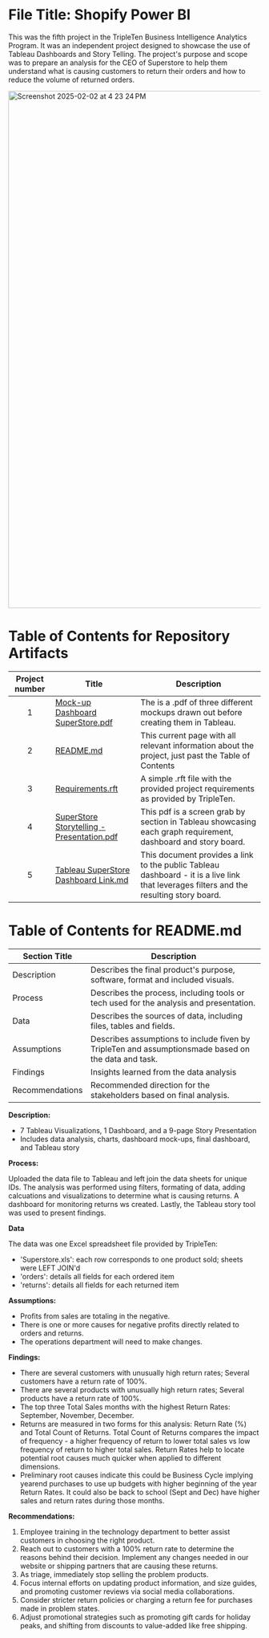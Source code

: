 # File Title: Shopify Power BI

This was the fifth project in the TripleTen Business Intelligence Analytics Program. It was an independent project designed to showcase the use of Tableau Dashboards and Story Telling. The project's purpose and scope was to prepare an analysis for the CEO of Superstore to help them understand what is causing customers to return their orders and how to reduce the volume of returned orders.

<img width="1031" alt="Screenshot 2025-02-02 at 4 23 24 PM" src="https://github.com/user-attachments/assets/70983a72-49f2-429c-8e71-c2ef6c404317" />


# Table of Contents for Repository Artifacts

| Project number | Title | Description |
| :-----------: | ----------- |----------- |
| 1 | [Mock-up Dashboard SuperStore.pdf](https://github.com/zmite2000/Early-Data-Projects-TripleTen/blob/main/SuperStore%20Returns/Mock-up%20Dashboard%20SuperStore.pdf) | The is a .pdf of three different mockups drawn out before creating them in Tableau. |
| 2 | [README.md](https://github.com/zmite2000/Early-Data-Projects-TripleTen/blob/main/SuperStore%20Returns/README.md) | This current page with all relevant information about the project, just past the Table of Contents |
| 3 | [Requirements.rft](https://github.com/zmite2000/Early-Data-Projects-TripleTen/blob/main/SuperStore%20Returns/Requirements.rtf) | A simple .rft file with the provided project requirements as provided by TripleTen. |
| 4 | [SuperStore Storytelling - Presentation.pdf](https://github.com/zmite2000/Early-Data-Projects-TripleTen/blob/main/SuperStore%20Returns/SuperStore%20Storytelling%20-%20Presentation.pdf) | This pdf is a screen grab by section in Tableau showcasing each graph requirement, dashboard and story board. |
| 5 | [Tableau SuperStore Dashboard Link.md](https://github.com/zmite2000/Early-Data-Projects-TripleTen/blob/main/SuperStore%20Returns/Tableau%20SuperStore%20Dashboard.md) | This document provides a link to the public Tableau dashboard - it is a live link that leverages filters and the resulting story board. |



# Table of Contents for README.md

| Section Title | Description |
| ------------- | ----------- |
| Description | Describes the final product's purpose, software, format and included visuals. |
| Process | Describes the process, including tools or tech used for the analysis and presentation. |
| Data | Describes the sources of data, including files, tables and fields. |
| Assumptions | Describes assumptions to include fiven by TripleTen and assumptionsmade based on the data and task. |
| Findings | Insights learned from the data analysis |
| Recommendations | Recommended direction for the stakeholders based on final analysis. |




**Description:**

- 7 Tableau Visualizations, 1 Dashboard, and a 9-page Story Presentation
- Includes data analysis, charts, dashboard mock-ups, final dashboard, and Tableau story

**Process:**

Uploaded the data file to Tableau and left join the data sheets for unique IDs. The analysis was performed using filters, formating of data, adding calcuations and visualizations to determine what is causing returns. A dashboard for monitoring returns ws created. Lastly, the Tableau story tool was used to present findings.

**Data**

The data was one Excel spreadsheet file provided by TripleTen:

- 'Superstore.xls': each row corresponds to one product sold; sheets were LEFT JOIN'd
- 'orders': details all fields for each ordered item
- 'returns': details all fields for each returned item

**Assumptions:**

- Profits from sales are totaling in the negative.
- There is one or more causes for negative profits directly related to orders and returns.
- The operations department will need to make changes.

**Findings:**

- There are several customers with unusually high return rates; Several customers have a return rate of 100%.
- There are several products with unusually high return rates; Several products have a return rate of 100%.
- The top three Total Sales months with the highest Return Rates: September, November, December.
- Returns are measured in two forms for this analysis: Return Rate (%) and Total Count of Returns. Total Count of Returns compares the impact of frequency - a higher frequency of return to lower total sales vs low frequency of return to higher total sales. Return Rates help to locate potential root causes much quicker when applied to different dimensions.
- Preliminary root causes indicate this could be Business Cycle implying yearend purchases to use up budgets with higher beginning of the year Return Rates. It could also be back to school (Sept and Dec) have higher sales and return rates during those months.

**Recommendations:**

1. Employee training in the technology department to better assist customers in choosing the right product.
2. Reach out to customers with a 100% return rate to determine the reasons behind their decision. Implement any changes needed in our website or shipping partners that are causing these returns.
3. As triage, immediately stop selling the problem products.
4. Focus internal efforts on updating product information, and size guides, and promoting customer reviews via social media collaborations.
5. Consider stricter return policies or charging a return fee for purchases made in problem states.
6. Adjust promotional strategies such as promoting gift cards for holiday peaks, and shifting from discounts to value-added like free shipping.

